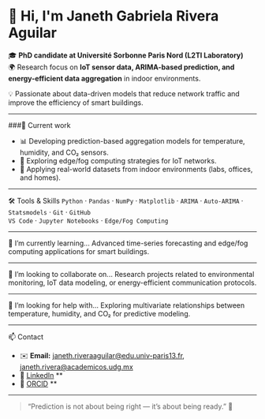 
# 👋 Hi, I'm Janeth Gabriela Rivera Aguilar

🎓 **PhD candidate at Université Sorbonne Paris Nord (L2TI Laboratory)**  
🌍 Research focus on **IoT sensor data, ARIMA-based prediction, and energy-efficient data aggregation** in indoor environments.  

💡 Passionate about data-driven models that reduce network traffic and improve the efficiency of smart buildings.

---

###🔬 Current work
- 📊 Developing prediction-based aggregation models for temperature, humidity, and CO₂ sensors.  
- 🧠 Exploring edge/fog computing strategies for IoT networks.  
- 🏡 Applying real-world datasets from indoor environments (labs, offices, and homes).

---

🛠️ Tools & Skills
`Python` · `Pandas` · `NumPy` · `Matplotlib` · `ARIMA` · `Auto-ARIMA` · `Statsmodels` · `Git` · `GitHub`  
`VS Code` · `Jupyter Notebooks` · `Edge/Fog Computing`

---

🌱 I’m currently learning...
Advanced time-series forecasting and edge/fog computing applications for smart buildings.

---

👯 I’m looking to collaborate on...
Research projects related to environmental monitoring, IoT data modeling, or energy-efficient communication protocols.

---

🤔 I’m looking for help with...
Exploring multivariate relationships between temperature, humidity, and CO₂ for predictive modeling.

---

📫 Contact
- ✉️ **Email:** janeth.riveraaguilar@edu.univ-paris13.fr, janeth.rivera@academicos.udg.mx 
- 🔗 [LinkedIn](https://www.linkedin.com/) **  
- 📄 [ORCID](https://orcid.org/) **  

---

> “Prediction is not about being right — it’s about being ready.” 🌱
